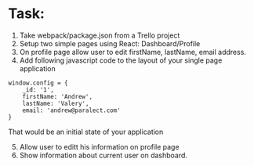 # Task:

1. Take webpack/package.json from a Trello project
2. Setup two simple pages using React: Dashboard/Profile
3. On profile page allow user to edit firstName, lastName, email address. 
4. Add following javascript code to the layout of your single page application

```javacript
window.config = {
	_id: '1',
	firstName: 'Andrew',
	lastName: 'Valery',
	email: 'andrew@paralect.com'
}
```
That would be an initial state of your application

5. Allow user to editt his information on profile page
6. Show information about current user on dashboard.

